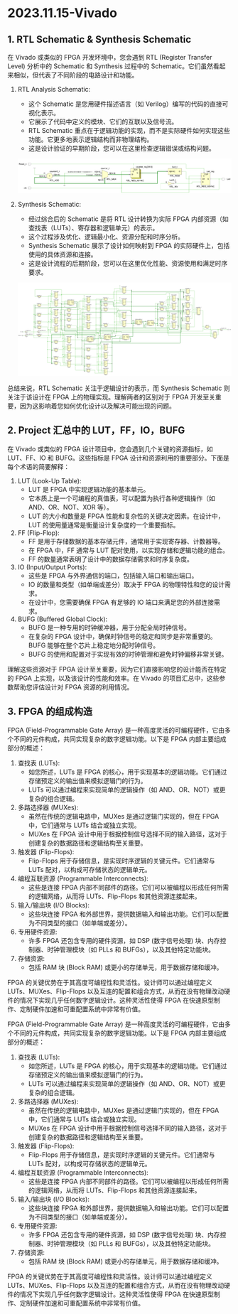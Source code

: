 # 2023.11.15-Vivado

## 1. RTL Schematic & Synthesis Schematic

在 Vivado 或类似的 FPGA 开发环境中，您会遇到 RTL (Register Transfer Level) 分析中的 Schematic 和 Synthesis 过程中的 Schematic。它们虽然看起来相似，但代表了不同阶段的电路设计和功能。

1. RTL Analysis Schematic:

   - 这个 Schematic 是您用硬件描述语言（如 Verilog）编写的代码的直接可视化表示。
   - 它展示了代码中定义的模块、它们的互联以及信号流。
   - RTL Schematic 重点在于逻辑功能的实现，而不是实际硬件如何实现这些功能。它更多地表示逻辑结构而非物理结构。
   - 这是设计验证的早期阶段，您可以在这里检查逻辑错误或结构问题。

   ![Untitled](./Vivado.png)

2. Synthesis Schematic:

   - 经过综合后的 Schematic 是将 RTL 设计转换为实际 FPGA 内部资源（如查找表（LUTs）、寄存器和逻辑单元）的表示。
   - 这个过程涉及优化、逻辑最小化、资源分配和时序分析。
   - Synthesis Schematic 展示了设计如何映射到 FPGA 的实际硬件上，包括使用的具体资源和连接。
   - 这是设计流程的后期阶段，您可以在这里优化性能、资源使用和满足时序要求。

   ![Untitled](./Vivado1.png)

总结来说，RTL Schematic 关注于逻辑设计的表示，而 Synthesis Schematic 则关注于该设计在 FPGA 上的物理实现。理解两者的区别对于 FPGA 开发至关重要，因为这影响着您如何优化设计以及解决可能出现的问题。

## 2. Project 汇总中的 LUT，FF，IO，BUFG

在 Vivado 或类似的 FPGA 设计项目中，您会遇到几个关键的资源指标，如 LUT、FF、IO 和 BUFG。这些指标是 FPGA 设计和资源利用的重要部分。下面是每个术语的简要解释：

1. LUT (Look-Up Table):
   - LUT 是 FPGA 中实现逻辑功能的基本单元。
   - 它本质上是一个可编程的真值表，可以配置为执行各种逻辑操作（如 AND、OR、NOT、XOR 等）。
   - LUT 的大小和数量是 FPGA 性能和复杂性的关键决定因素。在设计中，LUT 的使用量通常是衡量设计复杂度的一个重要指标。
2. FF (Flip-Flop):
   - FF 是用于存储数据的基本存储元件，通常用于实现寄存器、计数器等。
   - 在 FPGA 中，FF 通常与 LUT 配对使用，以实现存储和逻辑功能的组合。
   - FF 的数量通常表明了设计中的数据存储需求和时序复杂度。
3. IO (Input/Output Ports):
   - 这些是 FPGA 与外界通信的端口，包括输入端口和输出端口。
   - IO 的数量和类型（如单端或差分）取决于 FPGA 的物理特性和您的设计需求。
   - 在设计中，您需要确保 FPGA 有足够的 IO 端口来满足您的外部连接需求。
4. BUFG (Buffered Global Clock):
   - BUFG 是一种专用的时钟缓冲器，用于分配全局时钟信号。
   - 在复杂的 FPGA 设计中，确保时钟信号的稳定和同步是非常重要的。BUFG 能够在整个芯片上稳定地分配时钟信号。
   - BUFG 的使用和配置对于实现有效的时钟管理和避免时钟偏移非常关键。

理解这些资源对于 FPGA 设计至关重要，因为它们直接影响您的设计能否在特定的 FPGA 上实现，以及该设计的性能和效率。在 Vivado 的项目汇总中，这些参数帮助您评估设计对 FPGA 资源的利用情况。

## 3. FPGA 的组成构造

FPGA (Field-Programmable Gate Array) 是一种高度灵活的可编程硬件，它由多个不同的元件构成，共同实现复杂的数字逻辑功能。以下是 FPGA 内部主要组成部分的概述：

1. 查找表 (LUTs):
   - 如您所述，LUTs 是 FPGA 的核心，用于实现基本的逻辑功能。它们通过存储预定义的输出值来模拟逻辑门的行为。
   - LUTs 可以通过编程来实现简单的逻辑操作（如 AND、OR、NOT）或更复杂的组合逻辑。
2. 多路选择器 (MUXes):
   - 虽然在传统的逻辑电路中，MUXes 是通过逻辑门实现的，但在 FPGA 中，它们通常与 LUTs 结合或独立实现。
   - MUXes 在 FPGA 设计中用于根据控制信号选择不同的输入路径，这对于创建复杂的数据路径和逻辑结构至关重要。
3. 触发器 (Flip-Flops):
   - Flip-Flops 用于存储信息，是实现时序逻辑的关键元件。它们通常与 LUTs 配对，以构成可存储状态的逻辑单元。
4. 编程互联资源 (Programmable Interconnects):
   - 这些是连接 FPGA 内部不同部件的路径。它们可以被编程以形成任何所需的逻辑网络，从而将 LUTs、Flip-Flops 和其他资源连接起来。
5. 输入/输出块 (I/O Blocks):
   - 这些块连接 FPGA 和外部世界，提供数据输入和输出功能。它们可以配置为不同类型的接口（如单端或差分）。
6. 专用硬件资源:
   - 许多 FPGA 还包含专用的硬件资源，如 DSP (数字信号处理) 块、内存控制器、时钟管理模块（如 PLLs 和 BUFGs），以及其他特定功能块。
7. 存储资源:
   - 包括 RAM 块 (Block RAM) 或更小的存储单元，用于数据存储和缓冲。

FPGA 的关键优势在于其高度可编程性和灵活性。设计师可以通过编程定义 LUTs、MUXes、Flip-Flops 以及互连的配置和组合方式，从而在没有物理改动硬件的情况下实现几乎任何数字逻辑设计。这种灵活性使得 FPGA 在快速原型制作、定制硬件加速和可重配置系统中非常有价值。

FPGA (Field-Programmable Gate Array) 是一种高度灵活的可编程硬件，它由多个不同的元件构成，共同实现复杂的数字逻辑功能。以下是 FPGA 内部主要组成部分的概述：

1. 查找表 (LUTs):
   - 如您所述，LUTs 是 FPGA 的核心，用于实现基本的逻辑功能。它们通过存储预定义的输出值来模拟逻辑门的行为。
   - LUTs 可以通过编程来实现简单的逻辑操作（如 AND、OR、NOT）或更复杂的组合逻辑。
2. 多路选择器 (MUXes):
   - 虽然在传统的逻辑电路中，MUXes 是通过逻辑门实现的，但在 FPGA 中，它们通常与 LUTs 结合或独立实现。
   - MUXes 在 FPGA 设计中用于根据控制信号选择不同的输入路径，这对于创建复杂的数据路径和逻辑结构至关重要。
3. 触发器 (Flip-Flops):
   - Flip-Flops 用于存储信息，是实现时序逻辑的关键元件。它们通常与 LUTs 配对，以构成可存储状态的逻辑单元。
4. 编程互联资源 (Programmable Interconnects):
   - 这些是连接 FPGA 内部不同部件的路径。它们可以被编程以形成任何所需的逻辑网络，从而将 LUTs、Flip-Flops 和其他资源连接起来。
5. 输入/输出块 (I/O Blocks):
   - 这些块连接 FPGA 和外部世界，提供数据输入和输出功能。它们可以配置为不同类型的接口（如单端或差分）。
6. 专用硬件资源:
   - 许多 FPGA 还包含专用的硬件资源，如 DSP (数字信号处理) 块、内存控制器、时钟管理模块（如 PLLs 和 BUFGs），以及其他特定功能块。
7. 存储资源:
   - 包括 RAM 块 (Block RAM) 或更小的存储单元，用于数据存储和缓冲。

FPGA 的关键优势在于其高度可编程性和灵活性。设计师可以通过编程定义 LUTs、MUXes、Flip-Flops 以及互连的配置和组合方式，从而在没有物理改动硬件的情况下实现几乎任何数字逻辑设计。这种灵活性使得 FPGA 在快速原型制作、定制硬件加速和可重配置系统中非常有价值。

